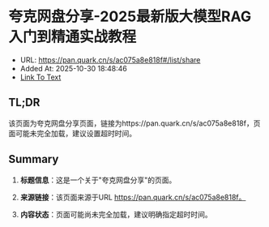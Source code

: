 # 夸克网盘分享-2025最新版大模型RAG入门到精通实战教程
- URL: https://pan.quark.cn/s/ac075a8e818f#/list/share
- Added At: 2025-10-30 18:48:46
- [Link To Text](2025-10-30-夸克网盘分享-2025最新版大模型rag入门到精通实战教程_raw.md)

## TL;DR
该页面为夸克网盘分享页面，链接为https://pan.quark.cn/s/ac075a8e818f，页面可能未完全加载，建议设置超时时间。

## Summary

1. **标题信息**：这是一个关于"夸克网盘分享"的页面。

2. **来源链接**：该页面来源于URL https://pan.quark.cn/s/ac075a8e818f。

3. **内容状态**：页面可能尚未完全加载，建议明确指定超时时间。

